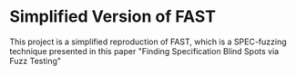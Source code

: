 # Simplified Version of FAST

This project is a simplified reproduction of FAST, which is a SPEC-fuzzing technique presented in this paper "Finding Specification Blind Spots via Fuzz Testing"



